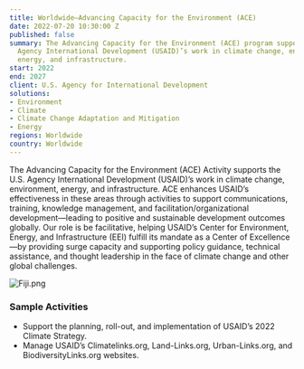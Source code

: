 ```yaml
---
title: Worldwide—Advancing Capacity for the Environment (ACE)
date: 2022-07-20 10:30:00 Z
published: false
summary: The Advancing Capacity for the Environment (ACE) program supports the  U.S.
  Agency International Development (USAID)’s work in climate change, environment,
  energy, and infrastructure.
start: 2022
end: 2027
client: U.S. Agency for International Development
solutions:
- Environment
- Climate
- Climate Change Adaptation and Mitigation
- Energy
regions: Worldwide
country: Worldwide
---
```


The Advancing Capacity for the Environment (ACE) Activity supports the  U.S. Agency International Development (USAID)’s work in climate change, environment, energy, and infrastructure. ACE enhances USAID’s effectiveness in these areas through activities to support communications, training, knowledge management, and facilitation/organizational development—leading to positive and sustainable development outcomes globally. Our role is
be facilitative, helping USAID’s Center for Environment, Energy, and
Infrastructure (EEI) fulfill its mandate as a Center of Excellence—by providing surge capacity and supporting policy guidance, technical assistance, and thought leadership in the face of climate change and other global challenges.

![Fiji.png](/uploads/Fiji.png)

### Sample Activities

* Support the planning, roll-out, and implementation of USAID’s 2022 Climate Strategy.
* Manage USAID’s Climatelinks.org, Land-Links.org, Urban-Links.org, and BiodiversityLinks.org websites.